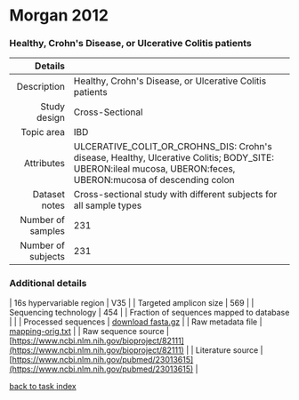 # Morgan 2012

### Healthy, Crohn's Disease, or Ulcerative Colitis patients


| Details        |             |
| -------------: |-------------|
| Description      | Healthy, Crohn's Disease, or Ulcerative Colitis patients |
| Study design | Cross-Sectional |
| Topic area | IBD|
| Attributes | ULCERATIVE_COLIT_OR_CROHNS_DIS: Crohn's disease, Healthy, Ulcerative Colitis; BODY_SITE: UBERON:ileal mucosa, UBERON:feces, UBERON:mucosa of descending colon|
| Dataset notes | Cross-sectional study with different subjects for all sample types|
| Number of samples | 231|
| Number of subjects | 231|

### Additional details

| 16s hypervariable region | V35 |
| Targeted amplicon size | 569 |
| Sequencing technology | 454 |
| Fraction of sequences mapped to database |  |
| Processed sequences | [download fasta.gz](https://s3.us-east-2.amazonaws.com/knights-lab/public/MLRepo/fasta/morgan2012.fasta.gz) |
| Raw metadata file | [mapping-orig.txt](./datasets/sokol/mapping-orig.txt) |
| Raw sequence source | [https://www.ncbi.nlm.nih.gov/bioproject/82111](https://www.ncbi.nlm.nih.gov/bioproject/82111) |
| Literature source | [https://www.ncbi.nlm.nih.gov/pubmed/23013615](https://www.ncbi.nlm.nih.gov/pubmed/23013615) |

[back to task index](../README.md)
